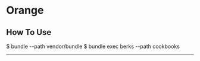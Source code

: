 Orange
===========

How To Use
----

 $ bundle --path vendor/bundle
 $ bundle exec berks --path cookbooks

----
